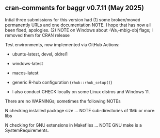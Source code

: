 ## cran-comments for baggr v0.7.11 (May 2025)

Intial three submissions for this version had 
(1) some broken/moved permanently URLs and one documentation NOTE. I hope that has now all been fixed, apologies.
(2) NOTE on Windows about -Wa,-mbig-obj flags; I removed them for CRAN release

Test environments, now implemented via GitHub Actions:

* ubuntu-latest, devel, oldrel1
* windows-latest
* macos-latest
* generic R-hub configuration (`rhub::rhub_setup()`)

* I also conduct CHECK locally on some Linux distros and Windows 11.

There are no WARNINGs; sometimes the following NOTEs

N checking installed package size ... NOTE
  sub-directories of 1Mb or more: libs
  
N checking for GNU extensions in Makefiles ... NOTE
  GNU make is a SystemRequirements.
